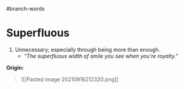#branch-words 
# Superfluous
1. Unnecessary; especially through being more than enough.
	- *"The superfluous width of smile you see when you're royalty."*



**Origin:**
> ![[Pasted image 20210916212320.png]]
> 